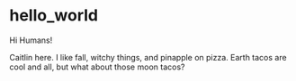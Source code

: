 # hello_world

Hi Humans!

Caitlin here. I like fall, witchy things, and pinapple on pizza. 
Earth tacos are cool and all, but what about those moon tacos?
